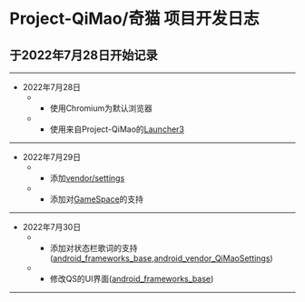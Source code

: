 # Project-QiMao/奇猫 项目开发日志
## 于2022年7月28日开始记录
-------
* 2022年7月28日
   * - 使用Chromium为默认浏览器
   * - 使用来自Project-QiMao的[Launcher3](https://github.com/Project-QiMao/android_packages_apps_Launcher3)
-------
* 2022年7月29日
   * - 添加[vendor/settings](https://github.com/Project-QiMao/android_vendor_settings)
   * - 添加对[GameSpace](https://github.com/Project-QiMao/android_packages_apps_GameSpace)的支持
--------
* 2022年7月30日
   * - 添加对状态栏歌词的支持([android_frameworks_base](https://github.com/Project-QiMao/android_frameworks_base/commit/3f266e027235e23a4a259d97be92cd534e682380),[android_vendor_QiMaoSettings](https://github.com/Project-QiMao/android_vendor_QiMaoSettings/commit/6c73bd4b1a2deca0253ba3d4185c1886b69a7254))
   * - 修改QS的UI界面([android_frameworks_base](https://github.com/Project-QiMao/android_frameworks_base/commit/d84620b23a09e313aaa68c3a6074e27bae6ad433))
---------